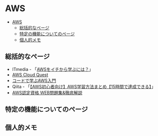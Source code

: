 # AWS

- [AWS](#aws)
  - [総括的なページ](#総括的なページ)
  - [特定の機能についてのページ](#特定の機能についてのページ)
  - [個人的メモ](#個人的メモ)

## 総括的なページ

- ITmedia - 「[AWSをイチから学ぶには？](https://www.itmedia.co.jp/news/articles/2404/09/news158.html)」
- [AWS Cloud Quest](https://aws.amazon.com/jp/training/digital/aws-cloud-quest/)
- [コードで学ぶAWS入門](https://tomomano.github.io/learn-aws-by-coding/)
- Qiita - 「[【AWS初心者向け】AWS学習方法まとめ【15時間で達成できる】](https://qiita.com/toma_shohei/items/b7a001d26bd988d52021#aws学習を始めようと考えている人)」
- [AWS認定資格 WEB問題集&徹底解説](https://aws-exam.net/clf/)

## 特定の機能についてのページ

## 個人的メモ
